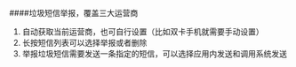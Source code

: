 ####垃圾短信举报，覆盖三大运营商
1. 自动获取当前运营商，也可自行设置（比如双卡手机就需要手动设置）
2. 长按短信列表可以选择举报或者删除
3. 举报垃圾短信需要发送一条指定的短信，可以选择应用内发送和调用系统发送
